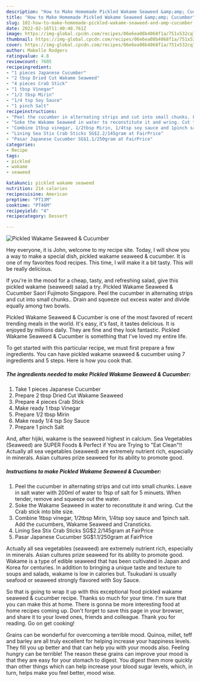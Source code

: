 ```yaml
---
description: "How to Make Homemade Pickled Wakame Seaweed &amp;amp; Cucumber"
title: "How to Make Homemade Pickled Wakame Seaweed &amp;amp; Cucumber"
slug: 102-how-to-make-homemade-pickled-wakame-seaweed-and-amp-cucumber
date: 2022-02-16T11:40:48.761Z
image: https://img-global.cpcdn.com/recipes/06e6ea08b4068f1a/751x532cq70/pickled-wakame-seaweed-cucumber-recipe-main-photo.jpg
thumbnail: https://img-global.cpcdn.com/recipes/06e6ea08b4068f1a/751x532cq70/pickled-wakame-seaweed-cucumber-recipe-main-photo.jpg
cover: https://img-global.cpcdn.com/recipes/06e6ea08b4068f1a/751x532cq70/pickled-wakame-seaweed-cucumber-recipe-main-photo.jpg
author: Mabelle Rodgers
ratingvalue: 4.8
reviewcount: 7605
recipeingredient:
- "1 pieces Japanese Cucumber"
- "2 tbsp Dried Cut Wakame Seaweed"
- "4 pieces Crab Stick"
- "1 tbsp Vinegar"
- "1/2 tbsp Mirin"
- "1/4 tsp Soy Sauce"
- "1 pinch Salt"
recipeinstructions:
- "Peel the cucumber in alternating strips and cut into small chunks. Leave in salt water with 200ml of water to 1tsp of salt for 5 minuets. When tender, remove and squeeze out the water."
- "Soke the Wakame Seaweed in water to reconstitute it and wring. Cut the Crab stick into bite size."
- "Combine 1tbsp vinegar, 1/2tbsp Mirin, 1/4tsp soy sauce and 1pinch salt. Add the cucumbers, Wakame Seaweed and Cransticks."
- "Lining Sea Stix Crab Sticks SG$2.2/145gram at FairPrice"
- "Pasar Japanese Cucumber SG$1.1/250gram at FairPrice"
categories:
- Recipe
tags:
- pickled
- wakame
- seaweed

katakunci: pickled wakame seaweed 
nutrition: 214 calories
recipecuisine: American
preptime: "PT13M"
cooktime: "PT46M"
recipeyield: "4"
recipecategory: Dessert

---
```



![Pickled Wakame Seaweed &amp; Cucumber](https://img-global.cpcdn.com/recipes/06e6ea08b4068f1a/751x532cq70/pickled-wakame-seaweed-cucumber-recipe-main-photo.jpg)

Hey everyone, it is John, welcome to my recipe site. Today, I will show you a way to make a special dish, pickled wakame seaweed &amp; cucumber. It is one of my favorites food recipes. This time, I will make it a bit tasty. This will be really delicious.

If you&#39;re in the mood for a cheap, tasty, and refreshing salad, give this pickled wakame (seaweed) salad a try. Pickled Wakame Seaweed &amp; Cucumber Saori Fujimoto Singapore. Peel the cucumber in alternating strips and cut into small chunks.. Drain and squeeze out excess water and divide equally among two bowls.

Pickled Wakame Seaweed &amp; Cucumber is one of the most favored of recent trending meals in the world. It's easy, it's fast, it tastes delicious. It is enjoyed by millions daily. They are fine and they look fantastic. Pickled Wakame Seaweed &amp; Cucumber is something that I've loved my entire life.


To get started with this particular recipe, we must first prepare a few ingredients. You can have pickled wakame seaweed &amp; cucumber using 7 ingredients and 5 steps. Here is how you cook that.

<!--inarticleads1-->

##### The ingredients needed to make Pickled Wakame Seaweed &amp; Cucumber:

1. Take 1 pieces Japanese Cucumber
1. Prepare 2 tbsp Dried Cut Wakame Seaweed
1. Prepare 4 pieces Crab Stick
1. Make ready 1 tbsp Vinegar
1. Prepare 1/2 tbsp Mirin
1. Make ready 1/4 tsp Soy Sauce
1. Prepare 1 pinch Salt


And, after hijiki, wakame is the seaweed highest in calcium. Sea Vegetables (Seaweed) are SUPER Foods &amp; Perfect if You are Trying to &#34;Eat Clean&#34;!! Actually all sea vegetables (seaweed) are extremely nutrient rich, especially in minerals. Asian cultures prize seaweed for its ability to promote good. 

<!--inarticleads2-->

##### Instructions to make Pickled Wakame Seaweed &amp; Cucumber:

1. Peel the cucumber in alternating strips and cut into small chunks. Leave in salt water with 200ml of water to 1tsp of salt for 5 minuets. When tender, remove and squeeze out the water.
1. Soke the Wakame Seaweed in water to reconstitute it and wring. Cut the Crab stick into bite size.
1. Combine 1tbsp vinegar, 1/2tbsp Mirin, 1/4tsp soy sauce and 1pinch salt. Add the cucumbers, Wakame Seaweed and Cransticks.
1. Lining Sea Stix Crab Sticks SG$2.2/145gram at FairPrice
1. Pasar Japanese Cucumber SG$1.1/250gram at FairPrice


Actually all sea vegetables (seaweed) are extremely nutrient rich, especially in minerals. Asian cultures prize seaweed for its ability to promote good. Wakame is a type of edible seaweed that has been cultivated in Japan and Korea for centuries. In addition to bringing a unique taste and texture to soups and salads, wakame is low in calories but. Tsukudani is usually seafood or seaweed strongly flavored with Soy Sauce. 

So that is going to wrap it up with this exceptional food pickled wakame seaweed &amp; cucumber recipe. Thanks so much for your time. I'm sure that you can make this at home. There is gonna be more interesting food at home recipes coming up. Don't forget to save this page in your browser, and share it to your loved ones, friends and colleague. Thank you for reading. Go on get cooking!

Grains can be wonderful for overcoming a terrible mood. Quinoa, millet, teff and barley are all truly excellent for helping increase your happiness levels. They fill you up better and that can help you with your moods also. Feeling hungry can be terrible! The reason these grains can improve your mood is that they are easy for your stomach to digest. You digest them more quickly than other things which can help increase your blood sugar levels, which, in turn, helps make you feel better, mood wise.
